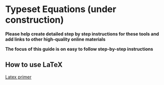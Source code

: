 # Typeset Equations (under construction)

__Please help create detailed step by step instructions for these tools and add links to other high-quality online materials__

__The focus of this guide is on easy to follow step-by-step instructions__

## How to use LaTeX
[Latex primer](http://data-blog.udacity.com/posts/2016/10/latex-primer/)
